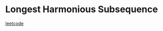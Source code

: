 Longest Harmonious Subsequence
==============================
[leetcode](https://leetcode.com/problems/longest-harmonious-subsequence)
